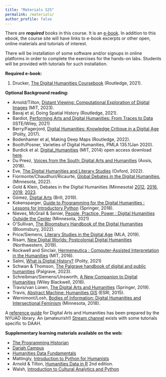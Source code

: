 ```yaml
---
title: "Materials S25"
permalink: /materials/
author_profile: false
---
```




There are **_required_** books in this course. It is an [e-book](https://bobcat.library.nyu.edu/permalink/f/ho3qdd/nyu_aleph008285939). In addition to this ebook, the course site will have links to e-book excerpts or other open, online materials and tutorials of interest. 

There will be installation of some software and/or signups in online platforms in order to complete the exercises for the hands-on labs. Students will be provided with tutorials for such installation. 

**Required e-book:**

1. Drucker, [The Digital Humanities Coursebook](https://bobcat.library.nyu.edu/permalink/f/ho3qdd/nyu_aleph008285939) (Routledge, 2021).

**Optional Background reading:**

- Arnold/Tilton, [Distant Viewing: Computational Exploration of Digital Images](https://doi.org/10.7551/mitpress/14046.001.0001) (MIT, 2023).
- Bavaj et al, Doing Spatial History (Routledge, 2021).
- Bardiot, [Performing Arts and Digital Humanities: From Traces to Data](https://bobcat.library.nyu.edu/permalink/f/ho3qdd/nyu_aleph008793981) (ISTE/Wiley, 2021)
- Berry/Fagerjord, [Digital Humanities: Knowledge Critique in a Digital Age](https://bobcat.library.nyu.edu/permalink/f/1bthiq5/nyu_aleph005029952) (Polity, 2017).
- Bodenhamer et al, Making Deep Maps (Routledge, 2022).
- Booth/Posner, Varieties of Digital Humanities, PMLA 135.1(Jan 2020). 
- Burdick et al. [Digital_Humanities](https://bobcat.library.nyu.edu/permalink/f/bbtpbp/nyu_aleph003731637) (MIT, 2014)  open access download [here](https://openresearchlibrary.org/viewer/773deff1-0a60-44dd-aa7b-118c6bf6e9d5/7).
- Du Preez, [Voices from the South: Digital Arts and Humanities](https://bobcat.library.nyu.edu/permalink/f/bbtpbp/nyu_aleph008196635) (Aosis, 2018).
- Eve, [The Digital Humanities and Literary Studies](https://bobcat.library.nyu.edu/permalink/f/bbtpbp/nyu_aleph008736613) (Oxford, 2022). 
- Fiormonte/Chaudhuri/Ricaurte, [Global Debates in the Digital Humanities](https://muse.jhu.edu/book/100081), (Minnesota, 2022). 
- Gold & Klein, Debates in the Digital Humanities (Minnesota) [2012](https://bobcat.library.nyu.edu/permalink/f/bbtpbp/nyu_aleph004291777), [2016](https://bobcat.library.nyu.edu/permalink/f/bbtpbp/nyu_aleph007561494), [2019](https://bobcat.library.nyu.edu/permalink/f/bbtpbp/nyu_aleph008476431), [2023](https://muse-jhu-edu.proxy.library.nyu.edu/book/103333).
- Gómez, [Digital Arts](https://bobcat.library.nyu.edu/permalink/f/1bthiq5/nyu_aleph008057112) (Brill, 2019).
- Kokensparger, [Guide to Programming for the Digital Humanities : Lessons for Introductory Python](https://bobcat.library.nyu.edu/permalink/f/1bthiq5/nyu_aleph006337285) (Springer, 2018).
- Nieves, McGrail & Senier, [People, Practice, Power : Digital Humanities Outside the Center](https://bobcat.library.nyu.edu/permalink/f/ho3qdd/nyu_aleph008655916) (Minnesota, 2021)
- O'Sullivan, [The Bloomsbury Handbook of the Digital Humanities](https://bobcat.library.nyu.edu/permalink/f/1bthiq5/nyu_aleph009276012) (Bloomsbury, 2022). 
- Price/Siemens, [Literary Studies in the Digital Age](https://dlsanthology.mla.hcommons.org/) (MLA, 2019).
- Risam, [New Digital Worlds: Postcolonial Digital Humanities](https://bobcat.library.nyu.edu/permalink/f/1bthiq5/nyu_aleph006574882) (Northwestern, 2019).
- Rockwell and Sinclair, [Hermeneutica : Computer-Assisted Interpretation in the Humanities](https://bobcat.library.nyu.edu/permalink/f/1bthiq5/nyu_aleph004679016) (MIT, 2016).
- Salmi, [What is Digital History?](https://bobcat.library.nyu.edu/permalink/f/1bthiq5/nyu_aleph007836232) (Polity, 2021)
- Schwan & Thomson, [The Palgrave handbook of digital and public humanities](https://bobcat.library.nyu.edu/permalink/f/bbtpbp/nyu_aleph009069848) (Palgrave, 2023).
- Schreibman/Siemens/Unsworth, [A New Companion to Digital Humanities](https://bobcat.library.nyu.edu/permalink/f/1bthiq5/nyu_aleph007340605) (Wiley Blackwell, 2016).
- Travis/van Lünen, [The Digital Arts and Humanities](https://bobcat.library.nyu.edu/permalink/f/1bthiq5/nyu_aleph004849019) (Springer, 2019).
- Travis, [Abstract Machine: Humanities GIS](https://bobcat.library.nyu.edu/permalink/f/1bthiq5/nyu_aleph004308007) (ESRI, 2015).
- Wernimont/Losh, [Bodies of Information: Digital Humanities and Intersectional Feminism](https://bobcat.library.nyu.edu/permalink/f/1bthiq5/nyu_aleph007465972) (Minnesota, 2018). 

A [reference guide](http://guides.nyu.edu/digitalhumanities) for Digital Arts and Humanities has been prepared by the NYUAD library. An (amateurish!) [Stream channel](https://stream.nyu.edu/channel/NYUAD%2BDH/188437763) exists with some tutorials specific to DAAH. 

**Supplementary learning materials available on the web:**

- [The Programming Historian](https://programminghistorian.org/) 
- [Dariah Campus](https://campus.dariah.eu/) 
- [Humanities Data Fundamentals](https://hdf.benschmidt.org/R/) 
- Mattingly, [Introduction to Python for Humanists](https://python-textbook.pythonhumanities.com/intro.html)
- Arnold & Tilton, [Humanities Data in R](https://humanitiesdata.org/) 2nd edition.
- Walsh, [Introduction to Cultural Analytics and Python](https://melaniewalsh.github.io/Intro-Cultural-Analytics/welcome.html)

